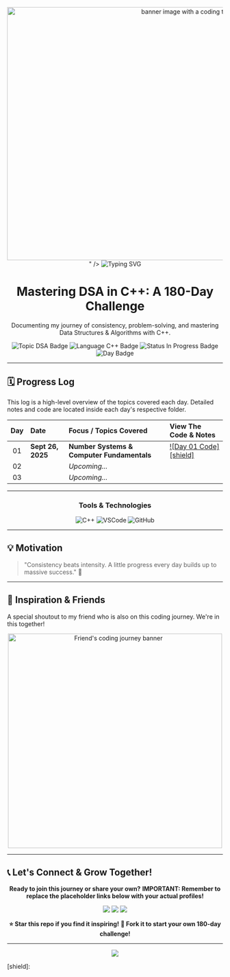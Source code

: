 <div align="center">
  <img width="1022" height="590" alt="banner image with a coding theme and the text 'Development'" src="<img width="640" height="480" alt="image" src="https://github.com/user-attachments/assets/34499fa9-f5a9-455a-a9d2-82047e3ef987" />
" />
  <img src="https://readme-typing-svg.herokuapp.com?size=30&duration=4000&color=00C2FF&center=true&vCenter=true&width=800&lines=🚀+Sinanaag's+180+Days+of+DSA+in+C++;📚+Building+Logic+One+Day+at+a+Time;🔥+Consistency+%3D+Growth" alt="Typing SVG" />
  <h1>Mastering DSA in C++: A 180-Day Challenge</h1>
  <p>Documenting my journey of consistency, problem-solving, and mastering Data Structures & Algorithms with C++.</p>
  <p>
    <img src="https://img.shields.io/badge/Topic-Data%20Structures%20%26%20Algorithms-blue?style=for-the-badge" alt="Topic DSA Badge"/>
    <img src="https://img.shields.io/badge/Language-C%2B%2B-blue?style=for-the-badge&logo=c%2B%2B&logoColor=white" alt="Language C++ Badge"/>
    <img src="https://img.shields.io/badge/Status-In%20Progress-green?style=for-the-badge" alt="Status In Progress Badge"/>
    <img src="https://img.shields.io/badge/Day-1%2F180-brightgreen?style=for-the-badge" alt="Day Badge"/>
  </p>
</div>

---

## 🗓️ Progress Log

This log is a high-level overview of the topics covered each day. Detailed notes and code are located inside each day's respective folder.

| Day | Date                 | Focus / Topics Covered                                         | View The Code & Notes                                    |
|:---:|:---------------------|:---------------------------------------------------------------|:---------------------------------------------------------|
| 01  | **Sept 26, 2025** | **Number Systems & Computer Fundamentals** | [![Day 01 Code][shield]](./DAY_01/)                       |
| 02  |                      | *Upcoming...* |                                                          |
| 03  |                      | *Upcoming...* |                                                          |

---

<div align="center">
  <h3>Tools & Technologies</h3>
  <p>
    <img src="https://img.shields.io/badge/C%2B%2B-00599C?style=for-the-badge&logo=c%2B%2B&logoColor=white" alt="C++"/>
    <img src="https://img.shields.io/badge/Visual_Studio_Code-007ACC?style=for-the-badge&logo=visual-studio-code&logoColor=white" alt="VSCode"/>
    <img src="https://img.shields.io/badge/GitHub-181717?style=for-the-badge&logo=github&logoColor=white" alt="GitHub"/>
  </p>
</div>

---
## 💡 Motivation  

> "Consistency beats intensity. A little progress every day builds up to massive success." 🚀  

---

## 🤝 Inspiration & Friends

A special shoutout to my friend who is also on this coding journey. We're in this together!

<div align="center">
  <img src="https://share.google/images/A77f6D6U6853DTgtc" alt="Friend's coding journey banner" width="500"/>
</div>

---

## 📞 Let's Connect & Grow Together!

<div align="center">

**Ready to join this journey or share your own?**
**IMPORTANT: Remember to replace the placeholder links below with your actual profiles!**
<p>
  <a href="https://www.linkedin.com/in/YOUR-LINKEDIN-USERNAME/"><img src="https://img.shields.io/badge/LinkedIn-0A66C2?style=for-the-badge&logo=linkedin&logoColor=white"/></a>
  <a href="mailto:your.email@example.com"><img src="https://img.shields.io/badge/Email-EA4335?style=for-the-badge&logo=gmail&logoColor=white"/></a>
  <a href="https://github.com/YOUR-GITHUB-USERNAME"><img src="https://img.shields.io/badge/GitHub-181717?style=for-the-badge&logo=github&logoColor=white"/></a>
</p>

**⭐ Star this repo if you find it inspiring!** **🍴 Fork it to start your own 180-day challenge!**

</div>

---

<div align="center">
<img src="https://capsule-render.vercel.app/api?type=waving&color=gradient&customColorList=6,11,20&height=120&section=footer&animation=twinkling"/>
</div>

[shield]:
